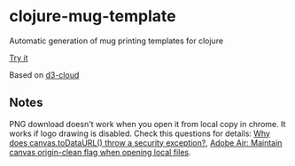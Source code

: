 clojure-mug-template
====================

Automatic generation of mug printing templates for clojure

[Try it](http://nbeloglazov.github.com/clojure-mug-template/)

Based on [d3-cloud](http://www.jasondavies.com/wordcloud/)

Notes
-----

PNG download doesn't work when you open it from local copy in chrome. It works if logo drawing is disabled. Check this questions for details: [Why does canvas.toDataURL() throw a security exception?](http://stackoverflow.com/questions/2390232/why-does-canvas-todataurl-throw-a-security-exception), [Adobe Air: Maintain canvas origin-clean flag when opening local files](http://stackoverflow.com/questions/7814906/adobe-air-maintain-canvas-origin-clean-flag-when-opening-local-files).
